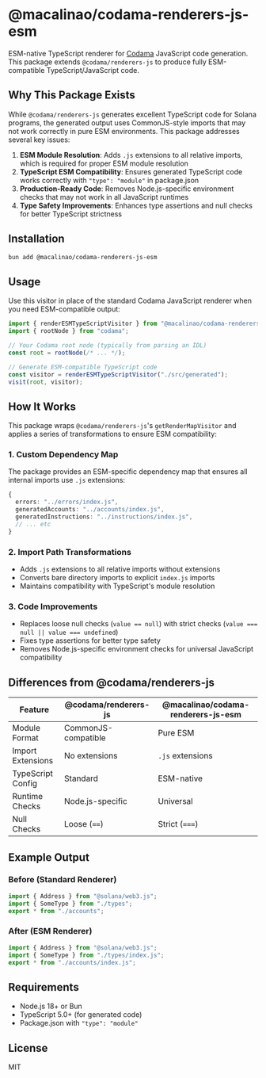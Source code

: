 # @macalinao/codama-renderers-js-esm

ESM-native TypeScript renderer for [Codama](https://github.com/codama-idl/codama) JavaScript code generation. This package extends `@codama/renderers-js` to produce fully ESM-compatible TypeScript/JavaScript code.

## Why This Package Exists

While `@codama/renderers-js` generates excellent TypeScript code for Solana programs, the generated output uses CommonJS-style imports that may not work correctly in pure ESM environments. This package addresses several key issues:

1. **ESM Module Resolution**: Adds `.js` extensions to all relative imports, which is required for proper ESM module resolution
2. **TypeScript ESM Compatibility**: Ensures generated TypeScript code works correctly with `"type": "module"` in package.json
3. **Production-Ready Code**: Removes Node.js-specific environment checks that may not work in all JavaScript runtimes
4. **Type Safety Improvements**: Enhances type assertions and null checks for better TypeScript strictness

## Installation

```bash
bun add @macalinao/codama-renderers-js-esm
```

## Usage

Use this visitor in place of the standard Codama JavaScript renderer when you need ESM-compatible output:

```typescript
import { renderESMTypeScriptVisitor } from "@macalinao/codama-renderers-js-esm";
import { rootNode } from "codama";

// Your Codama root node (typically from parsing an IDL)
const root = rootNode(/* ... */);

// Generate ESM-compatible TypeScript code
const visitor = renderESMTypeScriptVisitor("./src/generated");
visit(root, visitor);
```

## How It Works

This package wraps `@codama/renderers-js`'s `getRenderMapVisitor` and applies a series of transformations to ensure ESM compatibility:

### 1. Custom Dependency Map

The package provides an ESM-specific dependency map that ensures all internal imports use `.js` extensions:

```typescript
{
  errors: "../errors/index.js",
  generatedAccounts: "../accounts/index.js",
  generatedInstructions: "../instructions/index.js",
  // ... etc
}
```

### 2. Import Path Transformations

- Adds `.js` extensions to all relative imports without extensions
- Converts bare directory imports to explicit `index.js` imports
- Maintains compatibility with TypeScript's module resolution

### 3. Code Improvements

- Replaces loose null checks (`value == null`) with strict checks (`value === null || value === undefined`)
- Fixes type assertions for better type safety
- Removes Node.js-specific environment checks for universal JavaScript compatibility

## Differences from @codama/renderers-js

| Feature | @codama/renderers-js | @macalinao/codama-renderers-js-esm |
|---------|----------------------|-------------------------------------|
| Module Format | CommonJS-compatible | Pure ESM |
| Import Extensions | No extensions | `.js` extensions |
| TypeScript Config | Standard | ESM-native |
| Runtime Checks | Node.js-specific | Universal |
| Null Checks | Loose (`==`) | Strict (`===`) |

## Example Output

### Before (Standard Renderer)
```typescript
import { Address } from "@solana/web3.js";
import { SomeType } from "./types";
export * from "./accounts";
```

### After (ESM Renderer)
```typescript
import { Address } from "@solana/web3.js";
import { SomeType } from "./types/index.js";
export * from "./accounts/index.js";
```

## Requirements

- Node.js 18+ or Bun
- TypeScript 5.0+ (for generated code)
- Package.json with `"type": "module"`

## License

MIT